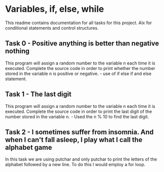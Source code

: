 # Variables, if, else, while
This readme contains documentation for all tasks for this project. Alx for conditional statements and control structures.

## Task 0 - Positive anything is better than negative nothing
This program will assign a random number to the variable n each time it is executed. Complete the source code 
in order to print whether the number stored in the variable n is positive or negative. - use of if else if and else statement.

## Task 1 - The last digit
This program will assign a random number to the variable n each time it is executed.
Complete the source code in order to print the last digit of the number stored in the variable n. - Used the n % 10 to find the last digit.

## Task 2 - I sometimes suffer from insomnia. And when I can't fall asleep, I play what I call the alphabet game
In this task we are using putchar and only putchar to print the letters of the alphabet followed by a new line.
To do this I would employ a for loop. 

